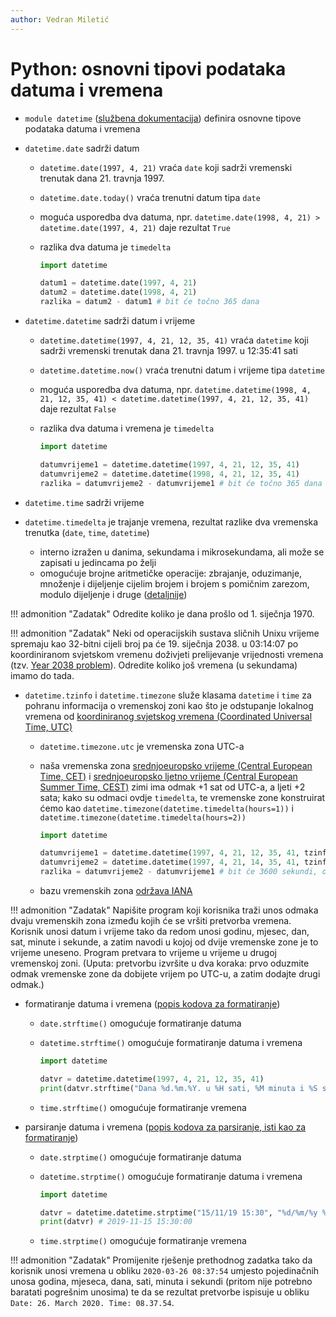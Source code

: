 ```yaml
---
author: Vedran Miletić
---
```


# Python: osnovni tipovi podataka datuma i vremena

- `module datetime` ([službena dokumentacija](https://docs.python.org/3/library/datetime.html)) definira osnovne tipove podataka datuma i vremena
- `datetime.date` sadrži datum

    - `datetime.date(1997, 4, 21)` vraća `date` koji sadrži vremenski trenutak dana 21. travnja 1997.
    - `datetime.date.today()` vraća trenutni datum tipa `date`
    - moguća usporedba dva datuma, npr. `datetime.date(1998, 4, 21) > datetime.date(1997, 4, 21)` daje rezultat `True`
    - razlika dva datuma je `timedelta`

        ``` python
        import datetime

        datum1 = datetime.date(1997, 4, 21)
        datum2 = datetime.date(1998, 4, 21)
        razlika = datum2 - datum1 # bit će točno 365 dana
        ```

- `datetime.datetime` sadrži datum i vrijeme

    - `datetime.datetime(1997, 4, 21, 12, 35, 41)` vraća `datetime` koji sadrži vremenski trenutak dana 21. travnja 1997. u 12:35:41 sati
    - `datetime.datetime.now()` vraća trenutni datum i vrijeme tipa `datetime`
    - moguća usporedba dva datuma, npr. `datetime.datetime(1998, 4, 21, 12, 35, 41) < datetime.datetime(1997, 4, 21, 12, 35, 41)` daje rezultat `False`
    - razlika dva datuma i vremena je `timedelta`

        ``` python
        import datetime

        datumvrijeme1 = datetime.datetime(1997, 4, 21, 12, 35, 41)
        datumvrijeme2 = datetime.datetime(1998, 4, 21, 12, 35, 41)
        razlika = datumvrijeme2 - datumvrijeme1 # bit će točno 365 dana
        ```

- `datetime.time` sadrži vrijeme
- `datetime.timedelta` je trajanje vremena, rezultat razlike dva vremenska trenutka (`date`, `time`, `datetime`)

    - interno izražen u danima, sekundama i mikrosekundama, ali može se zapisati u jedincama po želji
    - omogućuje brojne aritmetičke operacije: zbrajanje, oduzimanje, množenje i dijeljenje cijelim brojem i brojem s pomičnim zarezom, modulo dijeljenje i druge ([detaljnije](https://docs.python.org/3/library/datetime.html#timedelta-objects))

!!! admonition "Zadatak"
    Odredite koliko je dana prošlo od 1. siječnja 1970.

!!! admonition "Zadatak"
    Neki od operacijskih sustava sličnih Unixu vrijeme spremaju kao 32-bitni cijeli broj pa će 19. siječnja 2038. u 03:14:07 po koordiniranom svjetskom vremenu doživjeti prelijevanje vrijednosti vremena (tzv. [Year 2038 problem](https://en.wikipedia.org/wiki/Year_2038_problem)). Odredite koliko još vremena (u sekundama) imamo do tada.

- `datetime.tzinfo` i `datetime.timezone` služe klasama `datetime` i `time` za pohranu informacija o vremenskoj zoni kao što je odstupanje lokalnog vremena od [koordiniranog svjetskog vremena (Coordinated Universal Time, UTC)](https://en.wikipedia.org/wiki/Coordinated_Universal_Time)

    - `datetime.timezone.utc` je vremenska zona UTC-a
    - naša vremenska zona [srednjoeuropsko vrijeme (Central European Time, CET)](https://en.wikipedia.org/wiki/Central_European_Time) i [srednjoeuropsko ljetno vrijeme (Central European Summer Time, CEST)](https://en.wikipedia.org/wiki/Central_European_Summer_Time) zimi ima odmak +1 sat od UTC-a, a ljeti +2 sata; kako su odmaci ovdje `timedelta`, te vremenske zone konstruirat ćemo kao `datetime.timezone(datetime.timedelta(hours=1))` i `datetime.timezone(datetime.timedelta(hours=2))`

        ``` python
        import datetime

        datumvrijeme1 = datetime.datetime(1997, 4, 21, 12, 35, 41, tzinfo=datetime.timezone.utc)
        datumvrijeme2 = datetime.datetime(1997, 4, 21, 14, 35, 41, tzinfo=datetime.timezone(datetime.timedelta(hours=1)))
        razlika = datumvrijeme2 - datumvrijeme1 # bit će 3600 sekundi, odnosno 1 sat
        ```

    - bazu vremenskih zona [održava IANA](https://www.iana.org/time-zones)

!!! admonition "Zadatak"
    Napišite program koji korisnika traži unos odmaka dvaju vremenskih zona između kojih će se vršiti pretvorba vremena. Korisnik unosi datum i vrijeme tako da redom unosi godinu, mjesec, dan, sat, minute i sekunde, a zatim navodi u kojoj od dvije vremenske zone je to vrijeme uneseno. Program pretvara to vrijeme u vrijeme u drugoj vremenskoj zoni. (Uputa: pretvorbu izvršite u dva koraka: prvo oduzmite odmak vremenske zone da dobijete vrijem po UTC-u, a zatim dodajte drugi odmak.)

- formatiranje datuma i vremena ([popis kodova za formatiranje](https://docs.python.org/3/library/datetime.html#strftime-and-strptime-format-codes))

    - `date.strftime()` omogućuje formatiranje datuma
    - `datetime.strftime()` omogućuje formatiranje datuma i vremena

        ``` python
        import datetime

        datvr = datetime.datetime(1997, 4, 21, 12, 35, 41)
        print(datvr.strftime("Dana %d.%m.%Y. u %H sati, %M minuta i %S sekundi"))
        ```

    - `time.strftime()` omogućuje formatiranje vremena

- parsiranje datuma i vremena ([popis kodova za parsiranje, isti kao za formatiranje](https://docs.python.org/3/library/datetime.html#strftime-and-strptime-format-codes))

    - `date.strptime()` omogućuje formatiranje datuma
    - `datetime.strptime()` omogućuje formatiranje datuma i vremena

        ``` python
        import datetime

        datvr = datetime.datetime.strptime("15/11/19 15:30", "%d/%m/%y %H:%M")
        print(datvr) # 2019-11-15 15:30:00
        ```

    - `time.strptime()` omogućuje formatiranje vremena

!!! admonition "Zadatak"
    Promijenite rješenje prethodnog zadatka tako da korisnik unosi vremena u obliku `2020-03-26 08:37:54` umjesto pojedinačnih unosa godina, mjeseca, dana, sati, minuta i sekundi (pritom nije potrebno baratati pogrešnim unosima) te da se rezultat pretvorbe ispisuje u obliku `Date: 26. March 2020. Time: 08.37.54`.
